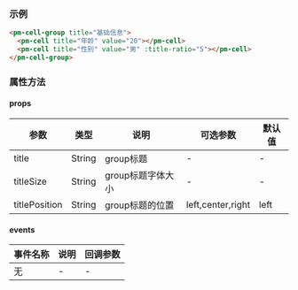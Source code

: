 ### 示例
```html
<pm-cell-group title="基础信息">
  <pm-cell title="年龄" value="20"></pm-cell>
  <pm-cell title="性别" value="男" :title-ratio="5"></pm-cell>
</pm-cell-group>
```
### 属性方法
#### props
| 参数 | 类型 | 说明 | 可选参数 | 默认值 |
| --- | --- | --- | --- | ---|
| title | String | group标题 | - | - |
| titleSize | String | group标题字体大小 | - | - |
| titlePosition | String | group标题的位置 | left,center,right | left |
#### events
| 事件名称 | 说明 | 回调参数 | 
| --- | --- | --- |
| 无 | - | - |
